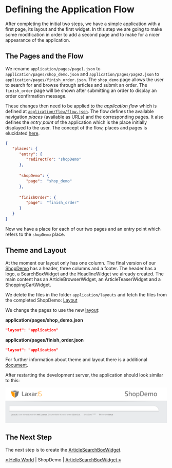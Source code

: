 # Defining the Application Flow
After completing the initial two steps, we have a simple application with a first page, its layout and the first widget.
In this step we are going to make some modification in order to add a second page and to make for a nicer appearance of the application.

## The Pages and the Flow
We rename `application/pages/page1.json` to `application/pages/shop_demo.json` and `application/pages/page2.json` to `application/pages/finish_order.json`.
The `shop_demo` page allows the user to search for and browse through articles and submit an order.
The `finish_order` page will be shown after submitting an order to display an order confirmation message.

These changes then need to be applied to the *application flow* which is defined at [`application/flow/flow.json`](../../application/flow/flow.json).
The flow defines the available navigation *places* (available as URLs) and the corresponding pages.
It also defines the *entry point* of the application which is the place initially displayed to the user.
The concept of the flow, places and pages is elucidated [here](https://github.com/LaxarJS/laxar/blob/master/docs/manuals/concepts.md).

```json
{
   "places": {
      "entry": {
         "redirectTo": "shopDemo"
      },

      "shopDemo": {
         "page":  "shop_demo"
      },

      "finishOrder": {
         "page":  "finish_order"
      }
   }
}
```

Now we have a place for each of our two pages and an entry point which refers to the `shopDemo` place.

## Theme and Layout
At the moment our layout only has one column.
The final version of our [ShopDemo](http://laxarjs.github.io/shop_demo/#/shopDemo) has a header, three columns and a footer.
The header has a logo, a SearchBoxWidget and the HeadlineWidget we already created.
The main content has an ArticleBrowserWidget, an ArticleTeaserWidget and a ShoppingCartWidget.

We delete the files in the folder `application/layouts` and fetch the files from the completed ShopDemo:
[Layout](../../application/layouts/)

We change the pages to use the new [layout](../../application/layouts/application/default.theme/application.html):


**application/pages/shop_demo.json**
```json
"layout": "application"
```

**application/pages/finish_order.json**
```json
"layout": "application"
```

For further information about theme and layout there is a additional [document](../missing_doc.md).

After restarting the development server, the application should look similar to this:

![screenshot after changing the layout](img/screenshot_step3.png)

## The Next Step
The next step is to create the [ArticleSearchBoxWidget](04_article_search_box_widget.md).


[« Hello World](02_hello_world.md) | ShopDemo | [ArticleSearchBoxWidget »](04_article_search_box_widget.md)
